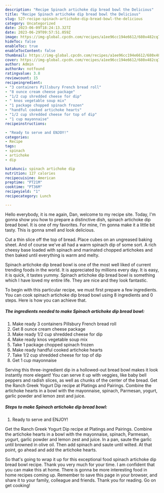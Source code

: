 ```yaml
---
description: "Recipe Spinach artichoke dip bread bowl the Delicious"
title: "Recipe Spinach artichoke dip bread bowl the Delicious"
slug: 527-recipe-spinach-artichoke-dip-bread-bowl-the-delicious
category: Uncategorized
date: 2023-06-09T18:24:13.327Z
date: 2023-06-29T09:57:51.059Z
image: https://img-global.cpcdn.com/recipes/a1ee96cc194e6612/680x482cq70/spinach-artichoke-dip-bread-bowl-recipe-main-photo.jpg
hideToc: false
enableToc: true
enableTocContent: false
thumbnail: https://img-global.cpcdn.com/recipes/a1ee96cc194e6612/680x482cq70/spinach-artichoke-dip-bread-bowl-recipe-main-photo.jpg
cover: https://img-global.cpcdn.com/recipes/a1ee96cc194e6612/680x482cq70/spinach-artichoke-dip-bread-bowl-recipe-main-photo.jpg
author: Admin
authorAv: notfound
ratingvalue: 3.8
reviewcount: 15
recipeingredient:
- "3 containers Pillsbury French bread roll"
- "8 ounce cream cheese package"
- "1/2 cup shredded cheese for dip"
- " knos vegetable soup mix"
- "1 package chopped spinach frozen"
- "handful cooked artichoke hearts"
- "1/2 cup shredded cheese for top of dip"
- "1 cup mayonnaise"
recipeinstructions:

- "Ready to serve and ENJOY!"
categories:
- Recipe
tags:
- spinach
- artichoke
- dip

katakunci: spinach artichoke dip 
nutrition: 127 calories
recipecuisine: American
preptime: "PT21M"
cooktime: "PT36M"
recipeyield: "1"
recipecategory: Lunch

---
```



Hello everybody, it is me again, Dan, welcome to my recipe site. Today, I'm gonna show you how to prepare a distinctive dish, spinach artichoke dip bread bowl. It is one of my favorites. For mine, I'm gonna make it a little bit tasty. This is gonna smell and look delicious.

Cut a thin slice off the top of bread. Place cubes on an ungreased baking sheet. And of course we&#39;ve all had a warm spinach dip of some sort. A rich cheesy base loaded with spinach and marinated chopped artichokes and then baked until everything is warm and melty.

Spinach artichoke dip bread bowl is one of the most well liked of current trending foods in the world. It is appreciated by millions every day. It is easy, it is quick, it tastes yummy. Spinach artichoke dip bread bowl is something which I have loved my entire life. They are nice and they look fantastic.


To begin with this particular recipe, we must first prepare a few ingredients. You can cook spinach artichoke dip bread bowl using 8 ingredients and 0 steps. Here is how you can achieve that.

<!--inarticleads1-->

##### The ingredients needed to make Spinach artichoke dip bread bowl:

1. Make ready 3 containers Pillsbury French bread roll
1. Get 8 ounce cream cheese package
1. Make ready 1/2 cup shredded cheese for dip
1. Make ready  knos vegetable soup mix
1. Take 1 package chopped spinach frozen
1. Make ready handful cooked artichoke hearts
1. Take 1/2 cup shredded cheese for top of dip
1. Get 1 cup mayonnaise


Serving this three-ingredient dip in a hollowed-out bread bowl makes it look instantly more elegant! You can serve it up with veggies, like baby bell peppers and radish slices, as well as chunks of the center of the bread. Get the Ranch Greek Yogurt Dip recipe at Platings and Pairings. Combine the artichoke hearts in a bowl with the mayonnaise, spinach, Parmesan, yogurt, garlic powder and lemon zest and juice. 

<!--inarticleads2-->

##### Steps to make Spinach artichoke dip bread bowl:


1. Ready to serve and ENJOY!

Get the Ranch Greek Yogurt Dip recipe at Platings and Pairings. Combine the artichoke hearts in a bowl with the mayonnaise, spinach, Parmesan, yogurt, garlic powder and lemon zest and juice. In a pan, saute the garlic until browned in olive oil. Then add spinach and saute until wilted. At that point, go ahead and add the artichoke hearts. 

So that's going to wrap it up for this exceptional food spinach artichoke dip bread bowl recipe. Thank you very much for your time. I am confident that you can make this at home. There is gonna be more interesting food in home recipes coming up. Remember to save this page in your browser, and share it to your family, colleague and friends. Thank you for reading. Go on get cooking!
